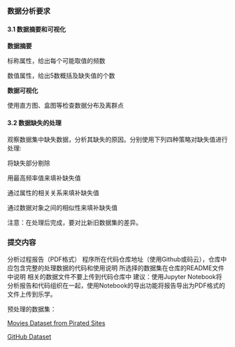 ### 数据分析要求
#### 3.1 数据摘要和可视化
**数据摘要**

 标称属性，给出每个可能取值的频数  
 
 数值属性，给出5数概括及缺失值的个数

**数据可视化**

 使用直方图、盒图等检查数据分布及离群点

#### 3.2 数据缺失的处理
观察数据集中缺失数据，分析其缺失的原因。分别使用下列四种策略对缺失值进行处理:

将缺失部分剔除

用最高频率值来填补缺失值

通过属性的相关关系来填补缺失值

通过数据对象之间的相似性来填补缺失值

注意：在处理后完成，要对比新旧数据集的差异。

### 提交内容
分析过程报告（PDF格式）
程序所在代码仓库地址（使用Github或码云），仓库中应包含完整的处理数据的代码和使用说明
所选择的数据集在仓库的README文件中说明
相关的数据文件不要上传到代码仓库中
建议：使用Jupyter Notebook将分析报告和代码组织在一起，使用Notebook的导出功能将报告导出为PDF格式的文件上传到乐学。

预处理的数据集：

[Movies Dataset from Pirated Sites](https://www.kaggle.com/datasets/arsalanrehman/movies-dataset-from-piracy-website)

[GitHub Dataset](https://www.kaggle.com/datasets/nikhil25803/github-dataset?select=repository_data.csv)
